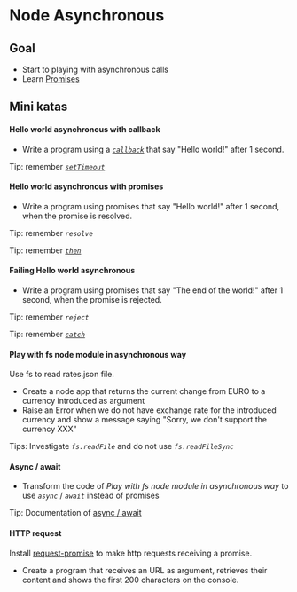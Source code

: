 # Node Asynchronous

## Goal
- Start to playing with asynchronous calls
- Learn [Promises](https://developer.mozilla.org/es/docs/Web/JavaScript/Referencia/Objetos_globales/Promise)

## Mini katas

#### Hello world asynchronous with callback
- Write a program using a [_`callback`_](https://developer.mozilla.org/es/docs/Glossary/Callback_function) that say "Hello world!" after 1 second.

Tip: remember [_`setTimeout`_](https://developer.mozilla.org/es/docs/Web/API/WindowTimers/setTimeout)


#### Hello world asynchronous with promises
- Write a program using promises that say "Hello world!" after 1 second, when the promise is resolved.

Tip: remember _`resolve`_

Tip: remember [_`then`_](https://developer.mozilla.org/es/docs/Web/JavaScript/Referencia/Objetos_globales/Promise/then)

#### Failing Hello world asynchronous
- Write a program using promises that say "The end of the world!" after 1 second, when the promise is rejected.

Tip: remember _`reject`_

Tip: remember [_`catch`_](https://developer.mozilla.org/es/docs/Web/JavaScript/Referencia/Objetos_globales/Promise/then)

#### Play with fs node module in asynchronous way
     
 Use fs to read rates.json file.
 
 - Create a node app that returns the current change from EURO to a currency introduced as argument
 - Raise an Error when we do not have exchange rate for the introduced currency and show a message saying "Sorry, we don't support the currency XXX"
 
 Tips: Investigate _`fs.readFile`_ and do not use _`fs.readFileSync`_
 
#### Async / await

- Transform the code of _Play with fs node module in asynchronous way_ to use _`async`_ / _`await`_ instead of promises

Tip: Documentation of [async / await](https://developer.mozilla.org/es/docs/Web/JavaScript/Referencia/Sentencias/funcion_asincrona)

#### HTTP request

Install [request-promise](https://github.com/request/request-promise#installation) to make http requests receiving a promise.

- Create a program that receives an URL as argument, retrieves their content and shows the first 200 characters on the console. 

